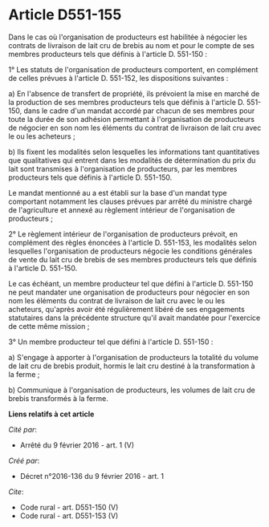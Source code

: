 # Article D551-155

Dans le cas où l'organisation de producteurs est habilitée à négocier les contrats de livraison de lait cru de brebis au nom
et pour le compte de ses membres producteurs tels que définis à l'article D. 551-150 : 

1° Les statuts de l'organisation de producteurs comportent, en complément de celles prévues à l'article D. 551-152, les
dispositions suivantes : 

a) En l'absence de transfert de propriété, ils prévoient la mise en marché de la production de ses membres producteurs tels
que définis à l'article D. 551-150, dans le cadre d'un mandat accordé par chacun de ses membres pour toute la durée de son
adhésion permettant à l'organisation de producteurs de négocier en son nom les éléments du contrat de livraison de lait cru
avec le ou les acheteurs ; 

b) Ils fixent les modalités selon lesquelles les informations tant quantitatives que qualitatives qui entrent dans les
modalités de détermination du prix du lait sont transmises à l'organisation de producteurs, par les membres producteurs tels
que définis à l'article D. 551-150. 

Le mandat mentionné au a est établi sur la base d'un mandat type comportant notamment les clauses prévues par arrêté du
ministre chargé de l'agriculture et annexé au règlement intérieur de l'organisation de producteurs ; 

2° Le règlement intérieur de l'organisation de producteurs prévoit, en complément des règles énoncées à l'article D. 551-153,
les modalités selon lesquelles l'organisation de producteurs négocie les conditions générales de vente du lait cru de brebis
de ses membres producteurs tels que définis à l'article D. 551-150. 

Le cas échéant, un membre producteur tel que défini à l'article D. 551-150 ne peut mandater une organisation de producteurs
pour négocier en son nom les éléments du contrat de livraison de lait cru avec le ou les acheteurs, qu'après avoir été
régulièrement libéré de ses engagements statutaires dans la précédente structure qu'il avait mandatée pour l'exercice de
cette même mission ; 

3° Un membre producteur tel que défini à l'article D. 551-150 : 

a) S'engage à apporter à l'organisation de producteurs la totalité du volume de lait cru de brebis produit, hormis le lait
cru destiné à la transformation à la ferme ; 

b) Communique à l'organisation de producteurs, les volumes de lait cru de brebis transformés à la ferme.

**Liens relatifs à cet article**

_Cité par_:

  - Arrêté du 9 février 2016 - art. 1 (V)

_Créé par_:

  - Décret n°2016-136 du 9 février 2016 - art. 1

_Cite_:

  - Code rural - art. D551-150 (V)
  - Code rural - art. D551-153 (V)
